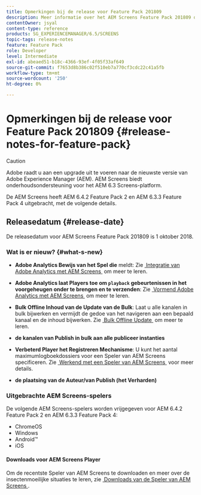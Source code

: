 ```yaml
---
title: Opmerkingen bij de release voor Feature Pack 201809
description: Meer informatie over het AEM Screens Feature Pack 201809 dat op 1 oktober 2018 is uitgebracht.
contentOwner: jsyal
content-type: reference
products: SG_EXPERIENCEMANAGER/6.5/SCREENS
topic-tags: release-notes
feature: Feature Pack
role: Developer
level: Intermediate
exl-id: abeaed51-b18c-4366-93ef-4f05f33af649
source-git-commit: f7653d8b386c02f510eb7a770cf3cdc22c41a5fb
workflow-type: tm+mt
source-wordcount: '250'
ht-degree: 0%

---
```


# Opmerkingen bij de release voor Feature Pack 201809 {#release-notes-for-feature-pack}

>[!CAUTION]
>
>Adobe raadt u aan een upgrade uit te voeren naar de nieuwste versie van Adobe Experience Manager (AEM). AEM Screens biedt onderhoudsondersteuning voor het AEM 6.3 Screens-platform.

De AEM Screens heeft AEM 6.4.2 Feature Pack 2 en AEM 6.3.3 Feature Pack 4 uitgebracht, met de volgende details.

## Releasedatum {#release-date}

De releasedatum voor AEM Screens Feature Pack 201809 is 1 oktober 2018.

### Wat is er nieuw? {#what-s-new}

* **Adobe Analytics Bewijs van het Spel die** meldt: Zie [&#x200B; Integratie van Adobe Analytics met AEM Screens &#x200B;](adobe-analytics-integration-aem-screens.md) om meer te leren.

* **Adobe Analytics laat Players toe om `playback` gebeurtenissen in het voorgeheugen onder te brengen en te verzenden**: Zie [&#x200B; Vormend Adobe Analytics met AEM Screens &#x200B;](configuring-adobe-analytics-aem-screens.md) om meer te leren.

* **Bulk Offline Inhoud van de Update van de Bulk**: Laat u alle kanalen in bulk bijwerken en vermijdt de gedoe van het navigeren aan een bepaald kanaal en de inhoud bijwerken. Zie [&#x200B; Bulk Offline Update &#x200B;](bulk-offline-update.md) om meer te leren.

* **de kanalen van Publish in bulk aan alle publiceer instanties**
* **Verbeterd Player het Registreren Mechanisme**: U kunt het aantal maximumlogboekdossiers voor een Speler van AEM Screens specificeren. Zie [&#x200B; Werkend met een Speler van AEM Screens &#x200B;](working-with-screens-player.md) voor meer details.

* **de plaatsing van de Auteur/van Publish (het Verharden)**

### Uitgebrachte AEM Screens-spelers

De volgende AEM Screens-spelers worden vrijgegeven voor AEM 6.4.2 Feature Pack 2 en AEM 6.3.3 Feature Pack 4:

* ChromeOS
* Windows
* Android™
* iOS

#### Downloads voor AEM Screens Player

Om de recentste Speler van AEM Screens te downloaden en meer over de insectenmoeilijke situaties te leren, zie [&#x200B; Downloads van de Speler van AEM Screens &#x200B;](https://download.macromedia.com/screens/).
